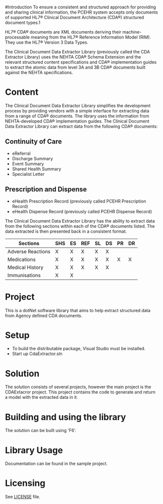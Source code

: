 #Introduction
To ensure a consistent and structured approach for providing and sharing clinical information, the PCEHR system accepts only documents of supported HL7® Clinical Document Architecture (CDA®) structured document types.1

HL7® CDA® documents are XML documents deriving their machine-processable meaning from the HL7® Reference Information Model (RIM). They use the HL7® Version 3 Data Types.

The Clinical Document Data Extractor Library (previously called the CDA Extractor Library) uses the NEHTA CDA® Schema Extension and the relevant structured content specifications and CDA® implementation guides to extract the atomic data from level 3A and 3B CDA® documents built against the NEHTA specifications.

# Content
The Clinical Document Data Extractor Library simplifies the development process by providing vendors with a simple interface for extracting data from a range of CDA® documents. The library uses the information from NEHTA-developed CDA® implementation guides. The Clinical Document Data Extractor Library can extract data from the following CDA® documents:

## Continuity of Care
- eReferral
- Discharge Summary
- Event Summary
- Shared Health Summary
- Specialist Letter

## Prescription and Dispense
- eHealth Prescription Record (previously called PCEHR Prescription Record)
- eHealth Dispense Record (previously called PCEHR Dispense Record)

The Clinical Document Data Extractor Library has the ability to extract data from the following sections within each of the CDA® documents listed. The data extracted is then presented back in a consistent format.

| Sections | SHS | ES | REF | SL | DS | PR | DR |
|---|---|---|---|---|---|---|---|
| Adverse Reactions | X | X | X | X | X |   |   |
| Medications | X | X | X | X | X | X | X |
| Medical History | X | X | X | X | X |   |   |
| Immunisations | X | X |   |   |   |   |   |


# Project
This is a dotNet software library that aims to help extract structured data from Agency defined CDA documents.

# Setup
- To build the distributable package, Visual Studio must be installed.
- Start up CdaExtractor.sln

# Solution
The solution consists of several projects, however the main project is the CDAExtacror project. 
This project contains the code to generate and return a model with the extracted data in it.

# Building and using the library
The solution can be built using 'F6'. 

# Library Usage
Documentation can be found in the sample project.

# Licensing
See [LICENSE](LICENSE.txt) file.
